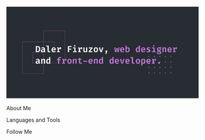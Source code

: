 ![Header](https://github.com/dalercreates/dalercreates/blob/main/assets/header.png ) 

About Me

Languages and Tools

Follow Me